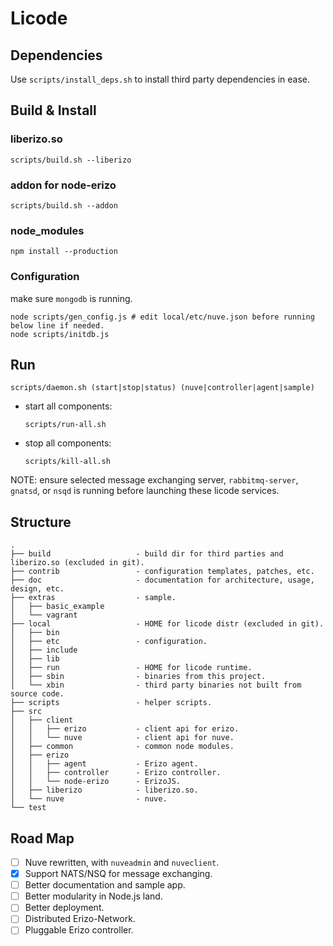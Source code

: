 # Licode

## Dependencies

Use `scripts/install_deps.sh` to install third party dependencies in ease.

## Build & Install

### liberizo.so

```
scripts/build.sh --liberizo
```

### addon for node-erizo

```
scripts/build.sh --addon
```

### node_modules

```
npm install --production
```

### Configuration

make sure `mongodb` is running.

```
node scripts/gen_config.js # edit local/etc/nuve.json before running below line if needed.
node scripts/initdb.js
```

## Run

`scripts/daemon.sh (start|stop|status) (nuve|controller|agent|sample)`

- start all components:

  `scripts/run-all.sh`

- stop all components:

  `scripts/kill-all.sh`

NOTE: ensure selected message exchanging server, `rabbitmq-server`, `gnatsd`, or `nsqd` is running before launching these licode services.

## Structure

```
.
├── build                   - build dir for third parties and liberizo.so (excluded in git).
├── contrib                 - configuration templates, patches, etc.
├── doc                     - documentation for architecture, usage, design, etc.
├── extras                  - sample.
│   ├── basic_example
│   └── vagrant
├── local                   - HOME for licode distr (excluded in git).
│   ├── bin
│   ├── etc                 - configuration.
│   ├── include
│   ├── lib
│   ├── run                 - HOME for licode runtime.
│   ├── sbin                - binaries from this project.
│   └── xbin                - third party binaries not built from source code.
├── scripts                 - helper scripts.
├── src
│   ├── client
│   │   ├── erizo           - client api for erizo.
│   │   └── nuve            - client api for nuve.
│   ├── common              - common node modules.
│   ├── erizo
│   │   ├── agent           - Erizo agent.
│   │   ├── controller      - Erizo controller.
│   │   └── node-erizo      - ErizoJS.
│   ├── liberizo            - liberizo.so.
│   └── nuve                - nuve.
└── test
```

## Road Map

- [ ] Nuve rewritten, with `nuveadmin` and `nuveclient`.
- [x] Support NATS/NSQ for message exchanging.
- [ ] Better documentation and sample app.
- [ ] Better modularity in Node.js land.
- [ ] Better deployment.
- [ ] Distributed Erizo-Network.
- [ ] Pluggable Erizo controller.
